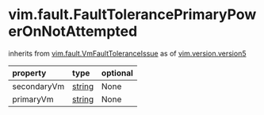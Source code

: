 vim.fault.FaultTolerancePrimaryPowerOnNotAttempted
==================================================
inherits from [vim.fault.VmFaultToleranceIssue](docs/vim.fault.VmFaultToleranceIssue.md)
as of [vim.version.version5](docs/vim.version.md)

| property | type | optional |
|:---------|:-----|:---------|
| secondaryVm | [string](string.md "string") | None |
| primaryVm | [string](string.md "string") | None |
